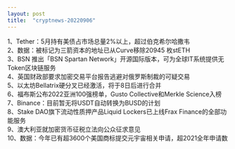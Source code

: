 ```yaml
---
layout: post
title:  "cryptnews-20220906"
---
```

1、Tether：5月持有美债占市场总量2%以上，超过伯克希尔哈撒韦  
2、数据：被标记为三箭资本的地址已从Curve移除20945 枚stETH  
3、BSN 推出「BSN Spartan Network」开源国际版本，可为全球IT系统提供无Token区块链服务  
4、英国财政部要求加密交易平台报告逃避对俄罗斯制裁的可疑交易  
5、以太坊Bellatrix硬分叉已经激活，将于8日后进行合并  
6、福布斯公布2022亚洲100强榜单，Gusto Collective和Merkle Science入榜  
7、Binance：目前暂无将USDT自动转换为BUSD的计划  
8、Stake DAO旗下流动性质押产品Liquid Lockers已上线Frax Finance的全部功能服务  
9、澳大利亚就加密货币征税立法向公众征求意见  
10、数据：今年已有超3600个美国商标提交元宇宙相关申请，超2021全年申请数  
